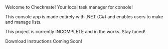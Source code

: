   Welcome to Checkmate!
  Your local task manager for console!

This console app is made entirely with .NET (C#) and enables users to make and manage lists.

This project is currently INCOMPLETE and in the works. Stay tuned!

Download Instructions Coming Soon! 

